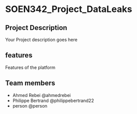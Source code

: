 # SOEN342_Project_DataLeaks

## Project Description
Your Project description goes here

## features
Features of the platform

## Team members
- Ahmed Rebei @ahmedrebei
- Philippe Bertrand @philippebertrand22
- person @person
